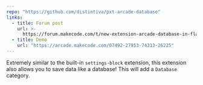 ```yaml
---
repo: "https://github.com/distintiva/pxt-arcade-database"
links:
  - title: Forum post
    url: >-
      https://forum.makecode.com/t/new-extension-arcade-database-in-flash-memory/1198?u=unsignedarduino
  - title: Demo
    url: "https://arcade.makecode.com/07492-27953-74313-26225"
---
```


Extremely similar to the built-in `settings-block` extension, this extension also allows you to save data like a database! This will add a `Database` category.
